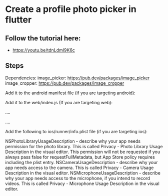 # Create a profile photo picker in flutter

## Follow the tutorial here: 
- https://youtu.be/tdnLdmI9K6c

## Steps

Dependencies:
image_picker: https://pub.dev/packages/image_picker
image_cropper: https://pub.dev/packages/image_cropper

Add it to the android manifest file (if you are targeting android):
<activity
android:name="com.yalantis.ucrop.UCropActivity"
android:screenOrientation="portrait"
android:theme="@style/Theme.AppCompat.Light.NoActionBar"/>


Add it to the web/index.js (If you are targeting web):
<head>
  ....

  <!-- Croppie -->
  <link rel="stylesheet" href="https://cdnjs.cloudflare.com/ajax/libs/croppie/2.6.5/croppie.css" />
  <script defer src="https://cdnjs.cloudflare.com/ajax/libs/exif-js/2.3.0/exif.js"></script>
  <script src="https://cdnjs.cloudflare.com/ajax/libs/croppie/2.6.5/croppie.min.js"></script>

....
</head>

Add the following to ios/runner/info.plist file (if you are targeting ios):

NSPhotoLibraryUsageDescription - describe why your app needs permission for the photo library. This is called Privacy - Photo Library Usage Description in the visual editor.
This permission will not be requested if you always pass false for requestFullMetadata, but App Store policy requires including the plist entry.
NSCameraUsageDescription - describe why your app needs access to the camera. This is called Privacy - Camera Usage Description in the visual editor.
NSMicrophoneUsageDescription - describe why your app needs access to the microphone, if you intend to record videos. This is called Privacy - Microphone Usage Description in the visual editor.



